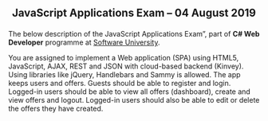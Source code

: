 ## <p align="center"> **JavaScript Applications Exam – 04 August 2019** </p>

The below description of the JavaScript Applications Exam”, part of **C# Web Developer** programme at <a href="https://platform.softuni.bg/">Software University</a>.<br>

You are assigned to implement a Web application (SPA) using HTML5, JavaScript, AJAX, REST and JSON with cloud-based backend (Kinvey). Using libraries like jQuery, Handlebars and Sammy is allowed. The app keeps users and offers. Guests should be able to register and login. Logged-in users should be able to view all offers (dashboard), create and view offers and logout. Logged-in users should also be able to edit or delete the offers they have created.
